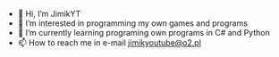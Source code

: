 - 👋 Hi, I’m JimikYT
- 👀 I’m interested in programming my own games and programs
- 🌱 I’m currently learning programing own programs in C# and Python
- 📫 How to reach me in e-mail jimikyoutube@o2.pl
